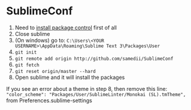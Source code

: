 # SublimeConf

1. Need to [install package control](https://packagecontrol.io/installation) first of all
2. Close sublime
3. (On windows) go to: `C:\Users\<YOUR USERNAME>\AppData\Roaming\Sublime Text 3\Packages\User`
4. `git init`
5. `git remote add origin http://github.com/samedii/SublimeConf`
6. `git fetch`
7. `git reset origin/master --hard`
8. Open sublime and it will install the packages

If you see an error about a theme in step 8, then remove this line: `"color_scheme": "Packages/User/SublimeLinter/Monokai (SL).tmTheme",` from Preferences.sublime-settings